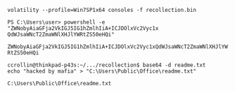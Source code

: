 `volatility --profile=Win7SP1x64 consoles -f recollection.bin`

```
PS C:\Users\user> powershell -e "ZWNobyAiaGFja2VkIGJ5IG1hZmlhIiA+ICJDOlxVc2Vyc1x
QdWJsaWNcT2ZmaWNlXHJlYWRtZS50eHQi"
```

`ZWNobyAiaGFja2VkIGJ5IG1hZmlhIiA+ICJDOlxVc2Vyc1xQdWJsaWNcT2ZmaWNlXHJlYWRtZS50eHQi`

```
ccrollin@thinkpad-p43s:~/.../recollection$ base64 -d readme.txt 
echo "hacked by mafia" > "C:\Users\Public\Office\readme.txt"
```

`C:\Users\Public\Office\readme.txt`
